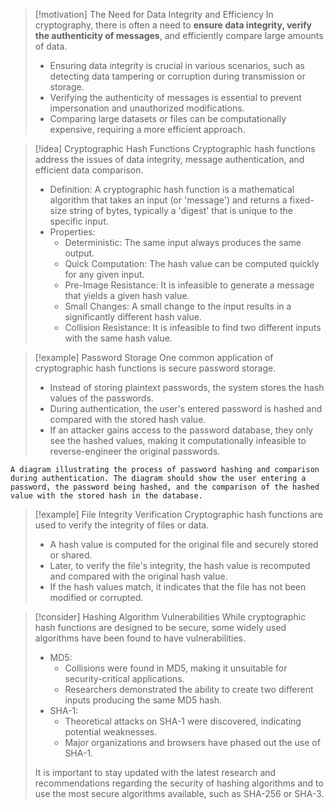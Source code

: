 > [!motivation] The Need for Data Integrity and Efficiency
> In cryptography, there is often a need to **ensure data integrity, verify the authenticity of messages**, and efficiently compare large amounts of data.
>
> - Ensuring data integrity is crucial in various scenarios, such as detecting data tampering or corruption during transmission or storage.
> - Verifying the authenticity of messages is essential to prevent impersonation and unauthorized modifications.
> - Comparing large datasets or files can be computationally expensive, requiring a more efficient approach.

> [!idea] Cryptographic Hash Functions
> Cryptographic hash functions address the issues of data integrity, message authentication, and efficient data comparison.
>
> - Definition: A cryptographic hash function is a mathematical algorithm that takes an input (or 'message') and returns a fixed-size string of bytes, typically a 'digest' that is unique to the specific input.
> - Properties:
>   - Deterministic: The same input always produces the same output.
>   - Quick Computation: The hash value can be computed quickly for any given input.
>   - Pre-Image Resistance: It is infeasible to generate a message that yields a given hash value.
>   - Small Changes: A small change to the input results in a significantly different hash value.
>   - Collision Resistance: It is infeasible to find two different inputs with the same hash value.

> [!example] Password Storage
> One common application of cryptographic hash functions is secure password storage.
>
> - Instead of storing plaintext passwords, the system stores the hash values of the passwords.
> - During authentication, the user's entered password is hashed and compared with the stored hash value.
> - If an attacker gains access to the password database, they only see the hashed values, making it computationally infeasible to reverse-engineer the original passwords.

```image_goes_here
A diagram illustrating the process of password hashing and comparison during authentication. The diagram should show the user entering a password, the password being hashed, and the comparison of the hashed value with the stored hash in the database.
```

> [!example] File Integrity Verification
> Cryptographic hash functions are used to verify the integrity of files or data.
>
> - A hash value is computed for the original file and securely stored or shared.
> - Later, to verify the file's integrity, the hash value is recomputed and compared with the original hash value.
> - If the hash values match, it indicates that the file has not been modified or corrupted.

> [!consider] Hashing Algorithm Vulnerabilities
> While cryptographic hash functions are designed to be secure, some widely used algorithms have been found to have vulnerabilities.
>
> - MD5: 
>   - Collisions were found in MD5, making it unsuitable for security-critical applications.
>   - Researchers demonstrated the ability to create two different inputs producing the same MD5 hash.
> - SHA-1:  
>   - Theoretical attacks on SHA-1 were discovered, indicating potential weaknesses.
>   - Major organizations and browsers have phased out the use of SHA-1.
>
> It is important to stay updated with the latest research and recommendations regarding the security of hashing algorithms and to use the most secure algorithms available, such as SHA-256 or SHA-3.